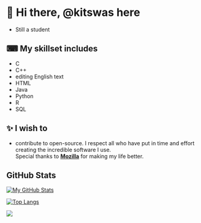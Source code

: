 # 👋 Hi there, @kitswas here

- Still a student

## ⌨ My skillset includes

- C
- C++
- editing English text
- HTML
- Java
- Python
- R
- SQL

## ✨ I wish to

- contribute to open-source. I respect all who have put in time and effort creating the incredible software I use.  
Special thanks to [**Mozilla**](https://www.mozilla.org/en-GB/) for making my life better.  

## GitHub Stats

[![My GitHub Stats](https://github-readme-stats-kitswas.vercel.app/api?username=kitswas&count_private=true&show_icons=true&theme=radical)](https://github.com/anuraghazra/github-readme-stats)

[![Top Langs](https://github-readme-stats-l34h9pi63-kitswas.vercel.app/api/top-langs/?username=kitswas&count_private=true&langs_count=10&layout=compact)](https:/github.com/anuraghazra/github-readme-stats)

<!---
kitswas/kitswas is a ✨ unique ✨ repository because its `README.md` (this file) appears on your GitHub profile.
You can click the Preview link to take a look at your changes.
--->

![](https://hit.yhype.me/github/profile?user_id=90329875)
